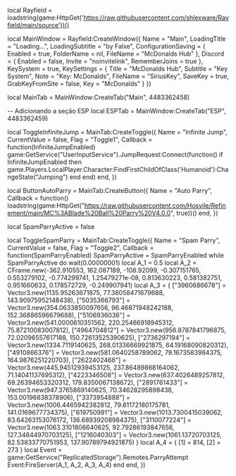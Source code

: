 local Rayfield = loadstring(game:HttpGet('https://raw.githubusercontent.com/shlexware/Rayfield/main/source'))()

local MainWindow = Rayfield:CreateWindow({
    Name = "Main",
    LoadingTitle = "Loading...",
    LoadingSubtitle = "by Falxe",
    ConfigurationSaving = {
        Enabled = true,
        FolderName = nil,
        FileName = "McDonalds Hub"
    },
    Discord = {
        Enabled = false,
        Invite = "noinvitelink",
        RememberJoins = true
    },
    KeySystem = true,
    KeySettings = {
        Title = "McDonalds Hub",
        Subtitle = "Key System",
        Note = "Key: McDonalds",
        FileName = "SiriusKey",
        SaveKey = true,
        GrabKeyFromSite = false,
        Key = "McDonalds"
    }
})

local MainTab = MainWindow:CreateTab("Main", 4483362458)

-- Adicionando a seção ESP
local ESPTab = MainWindow:CreateTab("ESP", 4483362459)

local ToggleInfiniteJump = MainTab:CreateToggle({
    Name = "Infinite Jump",
    CurrentValue = false,
    Flag = "Toggle1",
    Callback = function(InfiniteJumpEnabled)
        game:GetService("UserInputService").JumpRequest:Connect(function()
            if InfiniteJumpEnabled then
                game.Players.LocalPlayer.Character:FindFirstChildOfClass('Humanoid'):ChangeState("Jumping")
            end
        end)
    end,
})

local ButtonAutoParry = MainTab:CreateButton({
    Name = "Auto Parry",
    Callback = function()
        loadstring(game:HttpGet("https://raw.githubusercontent.com/Hosvile/Refinement/main/MC%3ABlade%20Ball%20Parry%20V4.0.0", true))()
    end,
})

local SpamParryActive = false

local ToggleSpamParry = MainTab:CreateToggle({
    Name = "Spam Parry",
    CurrentValue = false,
    Flag = "Toggle2",
    Callback = function(SpamParryEnabled)
        SpamParryActive = SpamParryEnabled
        while SpamParryActive do
            wait(0.00000001)
            local A_1 = 0.5
            local A_2 = CFrame.new(-362.910553, 162.087189, -108.92099, -0.307151765, 0.553279102, -0.774299741, 1.25479271e-08, 0.813630223, 0.581382751, 0.951660633, 0.178572729, -0.249907941)
            local A_3 = {
                ["3960686678"] = Vector3.new(1135.95263671875, 77.38058471679688, 143.90975952148438),
                ["5035366793"] = Vector3.new(354.0633850097656, 96.46871948242188, 152.36886596679688),
                ["5106936036"] = Vector3.new(541.0000610351562, 220.25466918945312, 75.87210083007812),
                ["4964704812"] = Vector3.new(956.8787841796875, 72.02096557617188, 150.72613525390625),
                ["2736297194"] = Vector3.new(1334.7119140625, 268.01336669921875, 64.19168090820312),
                ["4910866376"] = Vector3.new(581.0640258789062, 79.1673583984375, 164.9876251220703),
                ["2622402466"] = Vector3.new(445.94512939453125, 237.86489868164062, 71.14041137695312),
                ["4223346508"] = Vector3.new(637.4026489257812, 69.26394653320312, 179.8350067138672),
                ["2891761433"] = Vector3.new(947.3765869140625, 70.34628295898438, 153.00196838378906),
                ["3373954888"] = Vector3.new(1006.4465942382812, 79.81172180175781, 141.0169677734375),
                ["619750991"] = Vector3.new(1013.7300415039062, 83.64263153076172, 136.68939208984375),
                ["3110077224"] = Vector3.new(1063.3101806640625, 92.79286193847656, 127.34844970703125),
                ["1216040303"] = Vector3.new(1061.13720703125, 82.53833770751953, 137.90789794921875)
            }
            local A_4 = {
                [1] = 814,
                [2] = 273
            }
            local Event = game:GetService("ReplicatedStorage").Remotes.ParryAttempt
            Event:FireServer(A_1, A_2, A_3, A_4)
        end
    end,
})
